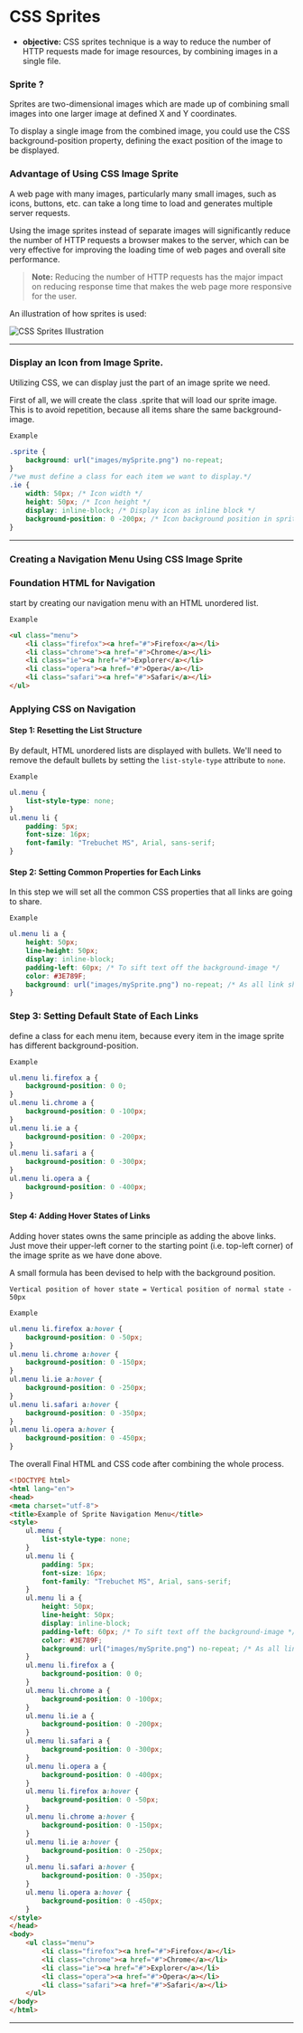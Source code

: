 # CSS Sprites
- **objective:** CSS sprites technique is a way to reduce the number of HTTP requests made for image resources, by combining images in a single file.

### Sprite ?
Sprites are two-dimensional images which are made up of combining small images into one larger image at defined X and Y coordinates.

To display a single image from the combined image, you could use the CSS background-position property, defining the exact position of the image to be displayed.

### Advantage of Using CSS Image Sprite

A web page with many images, particularly many small images, such as icons, buttons, etc. can take a long time to load and generates multiple server requests.

Using the image sprites instead of separate images will significantly reduce the number of HTTP requests a browser makes to the server, which can be very effective for improving the loading time of web pages and overall site performance.

> **Note:** Reducing the number of HTTP requests has the major impact on reducing response time that makes the web page more responsive for the user.

An illustration of how sprites is used:

![CSS Sprites Illustration](https://image1.slideserve.com/3532144/css-sprites-l.jpg)

---
### Display an Icon from Image Sprite.

Utilizing CSS, we can display just the part of an image sprite we need.

First of all, we will create the class .sprite that will load our sprite image. This is to avoid repetition, because all items share the same background-image.

`Example`
```css
.sprite {
    background: url("images/mySprite.png") no-repeat;
}
/*we must define a class for each item we want to display.*/
.ie {
    width: 50px; /* Icon width */
    height: 50px; /* Icon height */
    display: inline-block; /* Display icon as inline block */
    background-position: 0 -200px; /* Icon background position in sprite */
}
```
---
### Creating a Navigation Menu Using CSS Image Sprite

### Foundation HTML for Navigation 
start by creating our navigation menu with an HTML unordered list.

`Example`
```html
<ul class="menu">
    <li class="firefox"><a href="#">Firefox</a></li>
    <li class="chrome"><a href="#">Chrome</a></li>
    <li class="ie"><a href="#">Explorer</a></li>
    <li class="opera"><a href="#">Opera</a></li>
    <li class="safari"><a href="#">Safari</a></li>
</ul>
```
### Applying CSS on Navigation

#### Step 1: Resetting the List Structure
By default, HTML unordered lists are displayed with bullets. We'll need to remove the default bullets by setting the `list-style-type` attribute to `none`.

`Example`
```css
ul.menu {
    list-style-type: none;
}
ul.menu li {
    padding: 5px;
    font-size: 16px;
    font-family: "Trebuchet MS", Arial, sans-serif;
}
```
#### Step 2: Setting Common Properties for Each Links
In this step we will set all the common CSS properties that all links are going to share.

`Example`
```css
ul.menu li a {
    height: 50px;
    line-height: 50px;
    display: inline-block;
    padding-left: 60px; /* To sift text off the background-image */
    color: #3E789F;
    background: url("images/mySprite.png") no-repeat; /* As all link share the same background-image */
}
```
### Step 3: Setting Default State of Each Links
define a class for each menu item, because every item in the image sprite has different background-position.

`Example`
```css
ul.menu li.firefox a {
    background-position: 0 0;
}
ul.menu li.chrome a {
    background-position: 0 -100px;
}
ul.menu li.ie a {
    background-position: 0 -200px;
}
ul.menu li.safari a {
    background-position: 0 -300px;
}
ul.menu li.opera a {
    background-position: 0 -400px;
}
```
#### Step 4: Adding Hover States of Links
Adding hover states owns the same principle as adding the above links. Just move their upper-left corner to the starting point (i.e. top-left corner) of the image sprite as we have done above.

A small formula has been devised to help with the background position.

`Vertical position of hover state = Vertical position of normal state - 50px` 

`Example`
```css
ul.menu li.firefox a:hover {
    background-position: 0 -50px;
}
ul.menu li.chrome a:hover {
    background-position: 0 -150px;
}
ul.menu li.ie a:hover {
    background-position: 0 -250px;
}
ul.menu li.safari a:hover {
    background-position: 0 -350px;
}
ul.menu li.opera a:hover {
    background-position: 0 -450px;
}
```

The overall Final HTML and CSS code after combining the whole process.

```HTML
<!DOCTYPE html>
<html lang="en">
<head>
<meta charset="utf-8">
<title>Example of Sprite Navigation Menu</title>
<style>
    ul.menu {
        list-style-type: none;
    }
    ul.menu li {
        padding: 5px;
        font-size: 16px;
        font-family: "Trebuchet MS", Arial, sans-serif;
    }
    ul.menu li a {
        height: 50px;
        line-height: 50px;
        display: inline-block;
        padding-left: 60px; /* To sift text off the background-image */
        color: #3E789F;
        background: url("images/mySprite.png") no-repeat; /* As all link share the same background-image */
    }
    ul.menu li.firefox a {
        background-position: 0 0;
    }
    ul.menu li.chrome a {
        background-position: 0 -100px;
    }
    ul.menu li.ie a {
        background-position: 0 -200px;
    }
    ul.menu li.safari a {
        background-position: 0 -300px;
    }
    ul.menu li.opera a {
        background-position: 0 -400px;
    }
    ul.menu li.firefox a:hover {
        background-position: 0 -50px;
    }
    ul.menu li.chrome a:hover {
        background-position: 0 -150px;
    }
    ul.menu li.ie a:hover {
        background-position: 0 -250px;
    }
    ul.menu li.safari a:hover {
        background-position: 0 -350px;
    }
    ul.menu li.opera a:hover {
        background-position: 0 -450px;
    }
</style>
</head>
<body>
    <ul class="menu">
        <li class="firefox"><a href="#">Firefox</a></li>
        <li class="chrome"><a href="#">Chrome</a></li>
        <li class="ie"><a href="#">Explorer</a></li>
        <li class="opera"><a href="#">Opera</a></li>
        <li class="safari"><a href="#">Safari</a></li>
    </ul>
</body>
</html>
```
---
